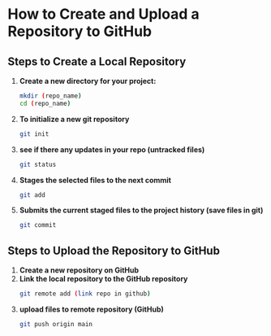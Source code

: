 <!-- # explain how you can make repo locally and publish it to your github
## git init => to initialize new repo
## git status => see if there any updates in your repo (untracked files)
## git add => Stages the selected files to the next commit
## git commit => Submits the current staged files to the project history (save files in git)
## git push => upload files to remote repository (GitHub)
1. **Create a new directory for your project:**
  
## git init => to initialize new repo
   ```bash  -->
# How to Create and Upload a Repository to GitHub

## Steps to Create a Local Repository

1. **Create a new directory for your project:**
   ```bash
   mkdir (repo_name)
   cd (repo_name)
2. **To initialize a new git repository**
   ```bash
   git init
3. **see if there any updates in your repo (untracked files)**
   ```bash
   git status
4. **Stages the selected files to the next commit**
   ```bash
   git add
5. **Submits the current staged files to the project history (save files in git)**
   ```bash
   git commit
## Steps to Upload the Repository to GitHub
1. **Create a new repository on GitHub**
2. **Link the local repository to the GitHub repository**
   ```bash
   git remote add (link repo in github)
3. **upload files to remote repository (GitHub)**
   ``` bash
   git push origin main





